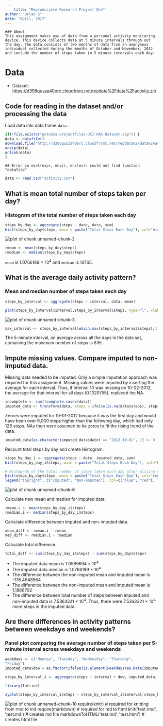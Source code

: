 ```yaml
---
    title: "Reproducible Research Project One"
author: "Dylan S"
date: "April, 2017"
---
```

    ### About
    This assignment makes use of data from a personal activity monitoring device. This device collects data at 5 minute intervals through out the day. The data consists of two months of data from an anonymous individual collected during the months of October and November, 2012 and include the number of steps taken in 5 minute intervals each day.

# Data
* Dataset: https://d396qusza40orc.cloudfront.net/repdata%2Fdata%2Factivity.zip


## Code for reading in the dataset and/or processing the data

Load data into data frame `data`. 

```r
if(!file.exists("getdata-projectfiles-UCI HAR Dataset.zip")) {
data <- datafile()
download.file("http://d396qusza40orc.cloudfront.net/repdata%2Fdata%2Factivity.zip",data)
unzip(data)
unlink(data)
}
```

```
## Error in eval(expr, envir, enclos): could not find function "datafile"
```

```r
data <- read.csv("activity.csv")
```


## What is mean total number of steps taken per day?
### Histogram of the total number of steps taken each day

```r
steps_by_day <- aggregate(steps ~ date, data, sum)
hist(steps_by_day$steps, main = paste("Total Steps Each Day"), col="blue", xlab="Number of Steps")
```

![plot of chunk unnamed-chunk-2](figure/unnamed-chunk-2-1.png)

```r
rmean <- mean(steps_by_day$steps)
rmedian <- median(steps_by_day$steps)
```

`mean` is 1.0766189 &times; 10<sup>4</sup> and `median` is 10765.

## What is the average daily activity pattern?
### Mean and median number of steps taken each day

```r
steps_by_interval <- aggregate(steps ~ interval, data, mean)

plot(steps_by_interval$interval,steps_by_interval$steps, type="l", xlab="Interval", ylab="Number of Steps",main="Average Number of Steps per Day by Interval")
```

![plot of chunk unnamed-chunk-3](figure/unnamed-chunk-3-1.png)

```r
max_interval <- steps_by_interval[which.max(steps_by_interval$steps),1]
```

The 5-minute interval, on average across all the days in the data set, containing the maximum number of steps is 835.

## Impute missing values. Compare imputed to non-imputed data. 
Missing data needed to be imputed. Only a simple imputation approach was required for this assignment. 
Missing values were imputed by inserting the average for each interval. Thus, if interval 10 was missing on 10-02-2012, the average for that interval for all days (0.1320755), replaced the NA. 

```r
incomplete <- sum(!complete.cases(data))
imputed_data <- transform(data, steps = ifelse(is.na(data$steps), steps_by_interval$steps[match(data$interval, steps_by_interval$interval)], data$steps))
```

Zeroes were imputed for 10-01-2012 because it was the first day and would have been over 9,000 steps higher than the following day, which had only 126 steps. NAs then were assumed to be zeros to fit the rising trend of the data. 

```r
imputed_data[as.character(imputed_data$date) == "2012-10-01", 1] <- 0
```

Recount total steps by day and create Histogram. 

```r
steps_by_day_i <- aggregate(steps ~ date, imputed_data, sum)
hist(steps_by_day_i$steps, main = paste("Total Steps Each Day"), col="blue", xlab="Number of Steps")

# Histogram of the total number of steps taken each day after missing values are imputed
hist(steps_by_day$steps, main = paste("Total Steps Each Day"), col="red", xlab="Number of Steps", add=T)
legend("topright", c("Imputed", "Non-imputed"), col=c("blue", "red"), lwd=10)
```

![plot of chunk unnamed-chunk-6](figure/unnamed-chunk-6-1.png)

Calculate new mean and median for imputed data. 

```r
rmean.i <- mean(steps_by_day_i$steps)
rmedian.i <- median(steps_by_day_i$steps)
```

Calculate difference between imputed and non-imputed data.

```r
mean_diff <- rmean.i - rmean
med_diff <- rmedian.i - rmedian
```

Calculate total difference.

```r
total_diff <- sum(steps_by_day_i$steps) - sum(steps_by_day$steps)
```
* The imputed data mean is 1.0589694 &times; 10<sup>4</sup>
* The imputed data median is 1.0766189 &times; 10<sup>4</sup>
* The difference between the non-imputed mean and imputed mean is -176.4948964
* The difference between the non-imputed mean and imputed mean is 1.1886792
* The difference between total number of steps between imputed and non-imputed data is 7.5363321 &times; 10<sup>4</sup>. Thus, there were 7.5363321 &times; 10<sup>4</sup> more steps in the imputed data.

## Are there differences in activity patterns between weekdays and weekends?
### Panel plot comparing the average number of steps taken per 5-minute interval across weekdays and weekends

```r
weekdays <- c("Monday", "Tuesday", "Wednesday", "Thursday", 
"Friday")
imputed_data$dow = as.factor(ifelse(is.element(weekdays(as.Date(imputed_data$date)),weekdays), "Weekday", "Weekend"))

steps_by_interval_i <- aggregate(steps ~ interval + dow, imputed_data, mean)

library(lattice)

xyplot(steps_by_interval_i$steps ~ steps_by_interval_i$interval|steps_by_interval_i$dow, main="Average Steps per Day by Interval",xlab="Interval", ylab="Steps",layout=c(1,2), type="l")
```

![plot of chunk unnamed-chunk-10](figure/unnamed-chunk-10-1.png)
require(knitr) # required for knitting from rmd to md
require(markdown) # required for md to html 
knit('test.rmd', 'test.md') # creates md file
markdownToHTML('test.md', 'test.html') # creates html file
